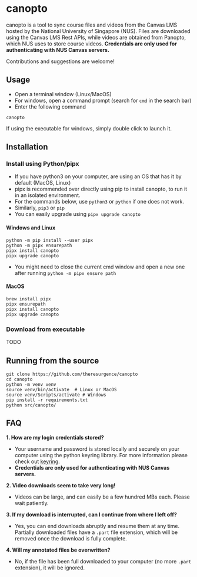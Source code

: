 # canopto

canopto is a tool to sync course files and videos from the Canvas LMS hosted by the National
University of Singapore (NUS). Files are downloaded using the Canvas LMS Rest APIs, while videos are
obtained from Panopto, which NUS uses to store course videos.
**Credentials are only used for authenticating with NUS Canvas servers.**

Contributions and suggestions are welcome!

## Usage

- Open a terminal window (Linux/MacOS)
- For windows, open a command prompt (search for `cmd` in the search bar)
- Enter the following command

```commandline
canopto
```

If using the executable for windows, simply double click to launch it.

## Installation

### Install using Python/pipx

- If you have python3 on your computer, are using an OS that has it by default (MacOS, Linux)
- pipx is recommended over directly using pip to install canopto, to run it in an isolated environment.
- For the commands below, use `python3` or `python` if one does not work.
- Similarly, `pip3` or `pip`
- You can easily upgrade using `pipx upgrade canopto`

#### Windows and Linux

```commandline
python -m pip install --user pipx
python -m pipx ensurepath
pipx install canopto
pipx upgrade canopto 
```

- You might need to close the current cmd window and open a new one after running `python -m pipx ensure path`

#### MacOS

  ```commandline
  brew install pipx
  pipx ensurepath
  pipx install canopto
  pipx upgrade canopto
  ```

### Download from executable

TODO

## Running from the source

```commandline
git clone https://github.com/theresurgence/canopto
cd canopto
python -m venv venv
source venv/bin/activate  # Linux or MacOS
source venv/Scripts/activate # Windows
pip install -r requirements.txt
python src/canopto/
```

## FAQ

**1. How are my login credentials stored?**

- Your username and password is stored locally and securely on your computer using the python keyring library.
  For more information please check out [keyring]('https://pypi.org/project/keyring/').
- **Credentials are only used for authenticating with NUS Canvas servers.**

**2. Video downloads seem to take very long!**

- Videos can be large, and can easily be a few hundred MBs each. Please wait patiently.

**3. If my download is interrupted, can I continue from where I left off?**

- Yes, you can end downloads abruptly and resume them at any time.
  Partially downloaded files have a `.part` file extension, which will be removed
  once the download is fully complete.

**4. Will my annotated files be overwritten?**

- No, if the file has been full downloaded to your computer (no more `.part` extension), it will be ignored.

